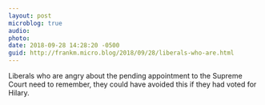 ```yaml
---
layout: post
microblog: true
audio: 
photo: 
date: 2018-09-28 14:28:20 -0500
guid: http://frankm.micro.blog/2018/09/28/liberals-who-are.html
---
```

Liberals who are angry about the pending appointment to the Supreme Court need to remember, they could have avoided this if they had voted for Hilary. 
